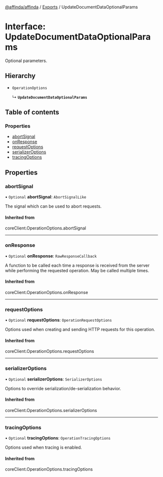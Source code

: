 [@affinda/affinda](../README.md) / [Exports](../modules.md) / UpdateDocumentDataOptionalParams

# Interface: UpdateDocumentDataOptionalParams

Optional parameters.

## Hierarchy

- `OperationOptions`

  ↳ **`UpdateDocumentDataOptionalParams`**

## Table of contents

### Properties

- [abortSignal](UpdateDocumentDataOptionalParams.md#abortsignal)
- [onResponse](UpdateDocumentDataOptionalParams.md#onresponse)
- [requestOptions](UpdateDocumentDataOptionalParams.md#requestoptions)
- [serializerOptions](UpdateDocumentDataOptionalParams.md#serializeroptions)
- [tracingOptions](UpdateDocumentDataOptionalParams.md#tracingoptions)

## Properties

### abortSignal

• `Optional` **abortSignal**: `AbortSignalLike`

The signal which can be used to abort requests.

#### Inherited from

coreClient.OperationOptions.abortSignal

___

### onResponse

• `Optional` **onResponse**: `RawResponseCallback`

A function to be called each time a response is received from the server
while performing the requested operation.
May be called multiple times.

#### Inherited from

coreClient.OperationOptions.onResponse

___

### requestOptions

• `Optional` **requestOptions**: `OperationRequestOptions`

Options used when creating and sending HTTP requests for this operation.

#### Inherited from

coreClient.OperationOptions.requestOptions

___

### serializerOptions

• `Optional` **serializerOptions**: `SerializerOptions`

Options to override serialization/de-serialization behavior.

#### Inherited from

coreClient.OperationOptions.serializerOptions

___

### tracingOptions

• `Optional` **tracingOptions**: `OperationTracingOptions`

Options used when tracing is enabled.

#### Inherited from

coreClient.OperationOptions.tracingOptions
